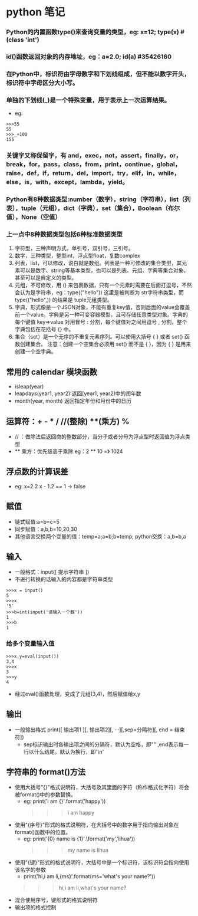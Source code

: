 # python 笔记
### Python的内置函数type()来查询变量的类型，eg:  x=12;   type(x)  #(class 'int')
### id()函数返回对象的内存地址，eg：a=2.0;    id(a)   #35426160
### 在Python中，标识符由字母数字和下划线组成，但不能以数字开头，标识符中字母区分大小写。
### 单独的下划线(_)是一个特殊变量，用于表示上一次运算结果。
- eg: 
```
>>>55
55
>>>_+100
155
```
### 关键字又称保留字，有  and，exec，not，assert，finally，or，break，for，pass，class，from，print，continue，global，raise，def，if，return，del，import，try，elif，in，while，else，is，with，except，lambda，yield。
### Python有8种数据类型:number（数字），string（字符串），list（列表），tuple（元组），dict（字典），set（集合），Boolean（布尔值），None（空值）
### 上一点中8种数据类型包括6种标准数据类型
1. 字符型，三种声明方式，单引号，双引号，三引号。
2. 数字，三种类型，整型int，浮点型float，复数complex
3. 列表，list，可以修改，说白就是数组。列表是一种可修改的集合类型，其元素可以是数字、string等基本类型，也可以是列表、元组、字典等集合对象，甚至可以是自定义的类型。
4. 元组，不可修改，用  ()  来包裹数据，只有一个元素时需要在后面打逗号，不然会认为是字符串，eg：type(("hello"))  这里是被判断为  str字符串类型，而 type(("hello",))  的结果是 tuple元组类型。
5. 字典，形式像是一个JSON对象，不能有重复key值，否则后面的value会覆盖前一个value。字典是另一种可变容器模型，且可存储任意类型对象。字典的每个键值 key=>value 对用冒号 : 分割，每个键值对之间用逗号 , 分割，整个字典包括在花括号 {} 中。
6. 集合（set）是一个无序的不重复元素序列。可以使用大括号 { } 或者 set() 函数创建集合。
注意：创建一个空集合必须用 set() 而不是 { }，因为 { } 是用来创建一个空字典。
## 常用的 calendar 模块函数
- isleap(year)
- leapdays(year1, year2):返回[year1, year2)中的闰年数
- month(year, month) 返回指定年份和月份中的日历
## 运算符：+ - * / //(整除) **(乘方) %
- // ：做除法后返回商的整数部分，当分子或者分母为浮点型时返回值为浮点类型
- ** 乘方：优先级高于乘除
eg：2 ** 10  =》 1024
## 浮点数的计算误差
- eg:
x=2.2
x - 1.2 == 1   -> false
## 赋值
- 链式赋值:a=b=c=5
- 同步赋值：a,b,b=10,20,30
- 其他语言交换两个变量的值：temp=a;a=b;b=temp;
  python交换：a,b=b,a
## 输入
- 一般格式：input([ 提示字符串 ])
- 不进行转换的话输入的内容都是字符串类型
```
>>>x = input()
5
>>>x
'5'
>>>b=int(input('请输入一个数'))
1
>>>b
1
```
### 给多个变量输入值
```
>>>x,y=eval(input())
3,4
>>>x
3
>>>y
4
```
- 经过eval()函数处理，变成了元组(3,4)，然后赋值给x,y
## 输出
- 一般输出格式 print([ 输出项1 ][, 输出项2][, ···][,sep=分隔符][, end = 结束符])
  - sep标识输出时各输出项之间的分隔符，默认为空格，即""  ,end表示每一行以什么结尾，默认为换行，即'\n'

## 字符串的 format()方法
- 使用大括号"{}"格式说明符，大括号及其里面的字符（称作格式化字符）将会被format()中的参数替换。
  - eg:
    print('i am {}'.format('happy'))
    >>>i am happy
- 使用"{序号}"形式的格式说明符，在大括号中的数字用于指向输出对象在format()函数中的位置。
  - eg:
    print('{0} name is {1}'.\format('my','lihua'))
    >>>my name is lihua
- 使用"{键}"形式的格式说明符，大括号中是一个标识符，该标识符会指向使用该名字的参数
  - print('hi,i am li,{ms}'.format(ms='what's your name?'))
  >>>hi,i am li,what's your name?
- 混合使用序号，键形式的格式说明符
- 输出项的格式控制